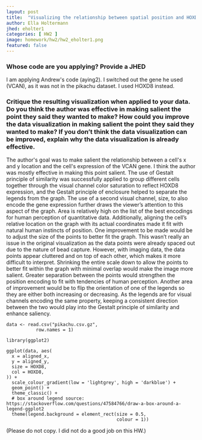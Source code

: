 ```yaml
---
layout: post
title:  "Visualizing the relationship between spatial position and HOXD8 expression"
author: Ella Holtermann
jhed: eholter1
categories: [ HW2 ]
image: homework/hw2/hw2_eholter1.png
featured: false
---
```


### Whose code are you applying? Provide a JHED
I am applying Andrew's code (aying2). I switched out the gene he used (VCAN), as it was not in the pikachu dataset. I used HOXD8 instead.

### Critique the resulting visualization when applied to your data. Do you think the author was effective in making salient the point they said they wanted to make? How could you improve the data visualization in making salient the point they said they wanted to make? If you don’t think the data visualization can be improved, explain why the data visualization is already effective. 
The author's goal was to make salient the relationship between a cell's x and y location and the cell's expression of the VCAN gene. I think the author was mostly effective in making this point salient. The use of Gestalt principle of similarity was successfully applied to group different cells together through the visual channel color saturation to reflect HOXD8 expression, and the Gestalt principle of enclosure helped to separate the legends from the graph. The use of a second visual channel, size, to also encode the gene expression further draws the viewer’s attention to this aspect of the graph. Area is relatively high on the list of the best encodings for human perception of quantitative data. Additionally, aligning the cell’s relative location on the graph with its actual coordinates made it fit with natural human instincts of position. One improvement to be made would be to adjust the size of the points to better fit the graph. This wasn’t really an issue in the original visualization as the data points were already spaced out due to the nature of bead capture. However, with imaging data, the data points appear cluttered and on top of each other, which makes it more difficult to interpret. Shrinking the entire scale down to allow the points to better fit within the graph with minimal overlap would make the image more salient. Greater separation between the points would strengthen the position encoding to fit with tendencies of human perception. Another area of improvement would be to flip the orientation of one of the legends so they are either both increasing or decreasing. As the legends are for visual channels encoding the same property, keeping a consistent direction between the two would play into the Gestalt principle of similarity and enhance saliency.

```{r}
data <- read.csv("pikachu.csv.gz",
           row.names = 1)

library(ggplot2)

ggplot(data, aes(
  x = aligned_x,
  y = aligned_y,
  size = HOXD8,
  col = HOXD8,
)) +
  scale_colour_gradient(low = 'lightgrey', high = 'darkblue') +
  geom_point() +
  theme_classic() +
  # box around legend source: https://stackoverflow.com/questions/47584766/draw-a-box-around-a-legend-ggplot2
  theme(legend.background = element_rect(size = 0.5,
                                         colour = 1))

```

(Please do not copy. I did not do a good job on this HW.)
